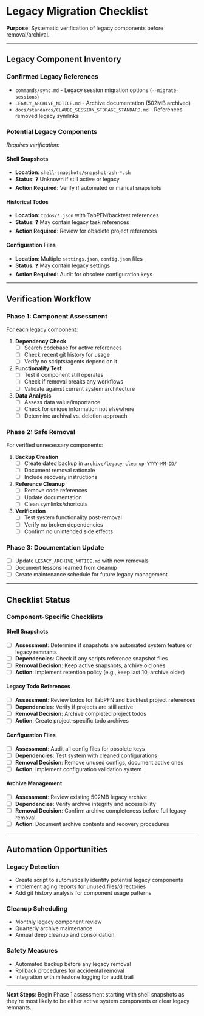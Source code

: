 # Legacy Migration Checklist

**Purpose**: Systematic verification of legacy components before removal/archival.

---

## **Legacy Component Inventory**

### **Confirmed Legacy References**
- `commands/sync.md` - Legacy session migration options (`--migrate-sessions`)
- `LEGACY_ARCHIVE_NOTICE.md` - Archive documentation (502MB archived)
- `docs/standards/CLAUDE_SESSION_STORAGE_STANDARD.md` - References removed legacy symlinks

### **Potential Legacy Components** 
*Requires verification:*

#### Shell Snapshots
- **Location**: `shell-snapshots/snapshot-zsh-*.sh`
- **Status**: ❓ Unknown if still active or legacy
- **Action Required**: Verify if automated or manual snapshots

#### Historical Todos
- **Location**: `todos/*.json` with TabPFN/backtest references
- **Status**: ❓ May contain legacy task references
- **Action Required**: Review for obsolete project references

#### Configuration Files
- **Location**: Multiple `settings.json`, `config.json` files
- **Status**: ❓ May contain legacy settings
- **Action Required**: Audit for obsolete configuration keys

---

## **Verification Workflow**

### **Phase 1: Component Assessment**
For each legacy component:

1. **Dependency Check**
   - [ ] Search codebase for active references
   - [ ] Check recent git history for usage
   - [ ] Verify no scripts/agents depend on it

2. **Functionality Test**
   - [ ] Test if component still operates
   - [ ] Check if removal breaks any workflows
   - [ ] Validate against current system architecture

3. **Data Analysis**
   - [ ] Assess data value/importance
   - [ ] Check for unique information not elsewhere
   - [ ] Determine archival vs. deletion approach

### **Phase 2: Safe Removal**
For verified unnecessary components:

1. **Backup Creation**
   - [ ] Create dated backup in `archive/legacy-cleanup-YYYY-MM-DD/`
   - [ ] Document removal rationale
   - [ ] Include recovery instructions

2. **Reference Cleanup**
   - [ ] Remove code references
   - [ ] Update documentation
   - [ ] Clean symlinks/shortcuts

3. **Verification**
   - [ ] Test system functionality post-removal
   - [ ] Verify no broken dependencies
   - [ ] Confirm no unintended side effects

### **Phase 3: Documentation Update**
- [ ] Update `LEGACY_ARCHIVE_NOTICE.md` with new removals
- [ ] Document lessons learned from cleanup
- [ ] Create maintenance schedule for future legacy management

---

## **Checklist Status**

### **Component-Specific Checklists**

#### Shell Snapshots
- [ ] **Assessment**: Determine if snapshots are automated system feature or legacy remnants
- [ ] **Dependencies**: Check if any scripts reference snapshot files
- [ ] **Removal Decision**: Keep active snapshots, archive old ones
- [ ] **Action**: Implement retention policy (e.g., keep last 10, archive older)

#### Legacy Todo References
- [ ] **Assessment**: Review todos for TabPFN and backtest project references
- [ ] **Dependencies**: Verify if projects are still active
- [ ] **Removal Decision**: Archive completed project todos
- [ ] **Action**: Create project-specific todo archives

#### Configuration Files
- [ ] **Assessment**: Audit all config files for obsolete keys
- [ ] **Dependencies**: Test system with cleaned configurations
- [ ] **Removal Decision**: Remove unused configs, document active ones
- [ ] **Action**: Implement configuration validation system

#### Archive Management
- [ ] **Assessment**: Review existing 502MB legacy archive
- [ ] **Dependencies**: Verify archive integrity and accessibility
- [ ] **Removal Decision**: Confirm archive completeness before full legacy removal
- [ ] **Action**: Document archive contents and recovery procedures

---

## **Automation Opportunities**

### **Legacy Detection**
- Create script to automatically identify potential legacy components
- Implement aging reports for unused files/directories
- Add git history analysis for component usage patterns

### **Cleanup Scheduling**
- Monthly legacy component review
- Quarterly archive maintenance
- Annual deep cleanup and consolidation

### **Safety Measures**
- Automated backup before any legacy removal
- Rollback procedures for accidental removal
- Integration with milestone logging for audit trail

---

**Next Steps**: Begin Phase 1 assessment starting with shell snapshots as they're most likely to be either active system components or clear legacy remnants.